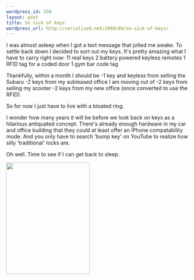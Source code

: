 ```yaml
--- 
wordpress_id: 250
layout: post
title: So sick of keys
wordpress_url: http://serialized.net/2009/04/so-sick-of-keys/
---
```

I was almost asleep when I got a text message that jolted me awake. To settle back down I decided to sort out my keys. It's pretty amazing what I have to carry right now: 
11 real keys
2 battery powered keyless remotes
1 RFID tag for a coded door
1 gym bar code tag

Thankfully, within a month I should be 
-1 key and keyless from selling the Subaru
-2 keys from my subleased office I am moving out of
-2 keys from selling my scooter
-2 keys from my new office (once converted to use the RFID). 

So for now I just have to live with a bloated ring. 

I wonder how many years it will be before we look back on keys as a hilarious antiquated concept. There's already enough hardware in my car and office building that they could at least offer an iPhone compatability mode. And you only have to search 'bump key' on YouTube to realize how silly 'traditional' locks are. 

Oh well. Time to see if I can get back to sleep.


<p><a href="http://serialized.net/wp-content/uploads/2009/04/p-618-463-6325a197-4272-4a0c-8413-4fa3929547a3.jpeg"><img src="http://serialized.net/wp-content/uploads/2009/04/p-618-463-6325a197-4272-4a0c-8413-4fa3929547a3.jpeg" alt="" width="224" height="300" class="alignnone size-full wp-image-364" /></a></p>

